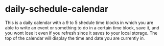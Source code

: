 # daily-schedule-calendar
This is a daily calendar with a 9 to 5 shedule time blocks
in which you are able to write an event or something to do in 
a certain time block, save it, and you wont lose it even if you 
refresh since it saves to your local storage. The top of the calendar will display the time and date you are currently in.